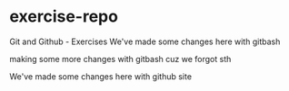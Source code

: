 # exercise-repo
Git and Github - Exercises
We've made some changes here with gitbash

making some more changes with gitbash cuz we forgot sth

We've made some changes here with github site


